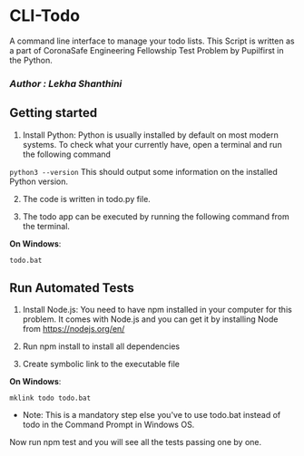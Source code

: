 # CLI-Todo
A command line interface to manage your todo lists. This Script is written as a part of CoronaSafe Engineering Fellowship Test Problem by Pupilfirst in the Python.

### _Author : Lekha Shanthini_

## Getting started
1. Install Python: Python is usually installed by default on most modern systems. To check what your currently have, open a terminal and run the following command

`python3 --version`
This should output some information on the installed Python version.

2. The code is written in todo.py file.

3. The todo app can be executed by running the following command from the terminal.

__On Windows__:

`todo.bat`

## Run Automated Tests
1. Install Node.js: You need to have npm installed in your computer for this problem. It comes with Node.js and you can get it by installing Node from https://nodejs.org/en/

2. Run npm install to install all dependencies

3. Create symbolic link to the executable file

__On Windows__:

`mklink todo todo.bat`

- Note: This is a mandatory step else you've to use todo.bat instead of todo in the Command Prompt in Windows OS.

Now run npm test and you will see all the tests passing one by one.
